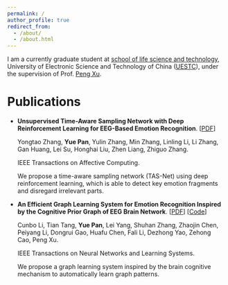 ```yaml
---
permalink: /
author_profile: true
redirect_from: 
  - /about/
  - /about.html
---
```


I am a currently graduate student at [school of life science and technology](https://www.life.uestc.edu.cn/), University of Electronic Science and Technology of China ([UESTC](https://www.uestc.edu.cn/)), under the supervision of Prof. [Peng Xu](https://www.life.uestc.edu.cn/sznr2.jsp?urltype=news.NewsContentUrl&wbtreeid=1221&wbnewsid=3559).

# **Publications**
- **Unsupervised Time-Aware Sampling Network with Deep Reinforcement Learning for EEG-Based Emotion Recognition**. [[PDF](https://ieeexplore.ieee.org/stamp/stamp.jsp?tp=&arnumber=10264207)]

  Yongtao Zhang, **Yue Pan**, Yulin Zhang, Min Zhang, Linling Li, Li Zhang, Gan Huang, Lei Su, Honghai Liu, Zhen Liang, Zhiguo Zhang.

  IEEE Transactions on Affective Computing. 

  We propose a time-aware sampling network (TAS-Net) using deep reinforcement learning, which is able to detect key emotion fragments and disregard irrelevant parts. 
- **An Efficient Graph Learning System for Emotion Recognition Inspired by the Cognitive Prior Graph of EEG Brain Network**. [[PDF](https://ieeexplore.ieee.org/stamp/stamp.jsp?tp=&arnumber=10549833)] [[Code](https://github.com/UESTC-BAC/BF-GCN)]

  Cunbo Li, Tian Tang, **Yue Pan**, Lei Yang, Shuhan Zhang, Zhaojin Chen, Peiyang Li, Dongrui Gao, Huafu Chen, Fali Li, Dezhong Yao, Zehong Cao, Peng Xu.
  
  IEEE Transactions on Neural Networks and Learning Systems. 

  We propose a graph learning system inspired by the brain cognitive mechanism to automatically learn graph patterns.
